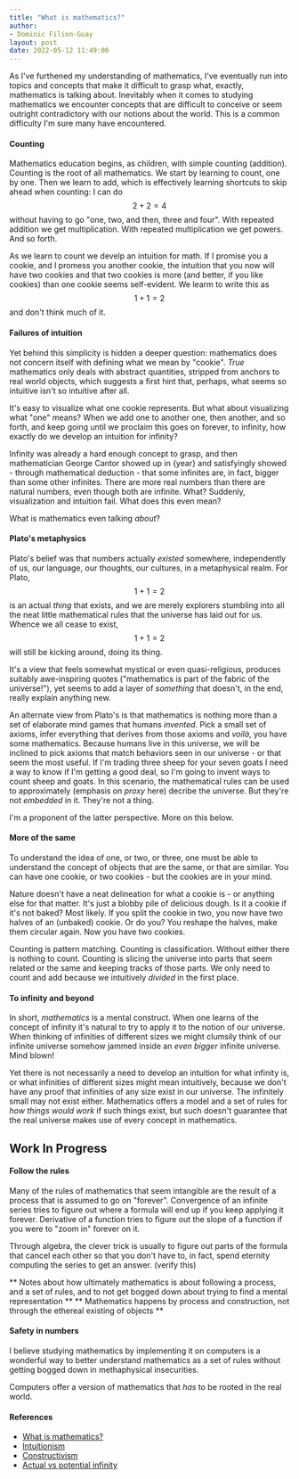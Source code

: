 ```yaml
---
title: "What is mathematics?"
author:
- Dominic Filion-Guay
layout: post
date: 2022-05-12 11:49:00
---
```


As I've furthened my understanding of mathematics, I've eventually run into topics and concepts that make it difficult to grasp what, exactly, mathematics is talking about. Inevitably when it comes to studying mathematics we encounter concepts that are difficult to conceive or seem outright contradictory with our notions about the world. This is a common difficulty I'm sure many have encountered.

#### Counting

Mathematics education begins, as children, with simple counting (addition). Counting is the root of all mathematics. We start by learning to count, one by one. Then we learn to add, which is effectively learning shortcuts to skip ahead when counting: I can do $$ 2 + 2 = 4 $$ without having to go "one, two, and then, three and four". With repeated addition we get multiplication. With repeated multiplication we get powers. And so forth.

As we learn to count we develp an intuition for math. If I promise you a cookie, and I promess you another cookie, the intuition that you now will have two cookies and that two cookies is more (and better, if you like cookies) than one cookie seems self-evident. We learm to write this as $$ 1 + 1 = 2 $$ and don't think much of it. 

#### Failures of intuition

Yet behind this simplicity is hidden a deeper question: mathematics does not concern itself with defining what we mean by "cookie". *True* mathematics only deals with abstract quantities, stripped from anchors to real world objects, which suggests a first hint that, perhaps, what seems so intuitive isn't so intuitive after all. 

It's easy to visualize what one cookie represents. But what about visualizing what "one" means? When we add one to another one, then another, and so forth, and keep going until we proclaim this goes on forever, to infinity, how exactly do we develop an intuition for infinity? 

Infinity was already a hard enough concept to grasp, and then mathematician George Cantor showed up in {year} and satisfyingly showed - through mathematical deduction - that some infinites are, in fact, bigger than some other infinites. There are more real numbers than there are natural numbers, even though both are infinite. What? Suddenly, visualization and intuition fail. What does this even mean? 

What is mathematics even talking *about*?

#### Plato's metaphysics

Plato's belief was that numbers actually *existed* somewhere, independently of us, our language, our thoughts, our cultures, in a metaphysical realm. For Plato, $$ 1 + 1 = 2 $$ is an actual  *thing* that exists, and we are merely explorers stumbling into all the neat little mathematical rules that the universe has laid out for us. Whence we all cease to exist, $$ 1 + 1 = 2 $$ will still be kicking around, doing its thing.

It's a view that feels somewhat mystical or even quasi-religious, produces suitably awe-inspiring quotes ("mathematics is part of the fabric of the universe!"), yet seems to add a layer of *something* that doesn't, in the end, really explain anything new.

An alternate view from Plato's is that mathematics is nothing more than a set of elaborate mind games that humans *invented*. Pick a small set of axioms, infer everything that derives from those axioms and *voilà*, you have some mathematics. Because humans live in this universe, we will be inclined to pick axioms that match behaviors seen in our universe - or that seem the most useful. If I'm trading three sheep for your seven goats I need a way to know if I'm getting a good deal, so I'm going to invent ways to count sheep and goats. In this scenario, the mathematical rules can be used to approximately (emphasis on *proxy* here) decribe the universe. But they're not *embedded* in it. They're not a thing.

I'm a proponent of the latter perspective. More on this below.

#### More of the same

To understand the idea of one, or two, or three, one must be able to understand the concept of objects that are the same, or that are similar. You can have one cookie, or two cookies - but the cookies are in your mind. 

Nature doesn't have a neat delineation for what a cookie is - or anything else for that matter. It's just a blobby pile of delicious dough. Is it a cookie if it's not baked? Most likely. If you split the cookie in two, you now have two halves of an (unbaked) cookie. Or do you? You reshape the halves, make them circular again. Now you have two cookies.

Counting is pattern matching. Counting is classification. Without either there is nothing to count. Counting is slicing the universe into parts that seem related or the same and keeping tracks of those parts. We only need to count and add because we intuitively *divided* in the first place.

#### To infinity and beyond

In short, *mathematics* is a mental construct. When one learns of the concept of infinity it's natural to try to apply it to the notion of our universe. When thinking of infinities of different sizes we might clumsily think of our infinite universe somehow jammed inside an *even bigger* infinite universe. Mind blown!

Yet there is not necessarily a need to develop an intuition for what infinity is, or what infinities of different sizes might mean intuitively, because we don't have any proof that infinities of any size exist in our universe. The infinitely small may not exist either. Mathematics offers a model and a set of rules for *how things would work* if such things exist, but such doesn't guarantee that the real universe makes use of every concept in mathematics.


## Work In Progress


#### Follow the rules

Many of the rules of mathematics that seem intangible are the result of a process that is assumed to go on "forever". Convergence of an infinite series tries to figure out where a formula will end up if you keep applying it forever. Derivative of a function tries to figure out the slope of a function if you were to "zoom in" forever on it. 

Through algebra, the clever trick is usually to figure out parts of the formula that cancel each other so that you don't have to, in fact, spend eternity computing the series to get an answer. (verify this)


** Notes about how ultimately mathematics is about following a process, and a set of rules, and to not get bogged down about trying to find a mental representation **
** Mathematics happens by process and construction, not through the ethereal existing of objects **

#### Safety in numbers

I believe studying mathematics by implementing it on computers is a wonderful way to better understand mathematics as a set of rules without getting bogged down in methaphysical insecurities.

Computers offer a version of mathematics that *has* to be rooted in the real world. 

#### References

- [What is mathematics?](https://www.newyorker.com/culture/culture-desk/what-is-mathematics)
- [Intuitionism](https://en.wikipedia.org/wiki/Intuitionism)
- [Constructivism](https://en.wikipedia.org/wiki/Constructivism_(philosophy_of_mathematics))
- [Actual vs potential infinity](https://en.wikipedia.org/wiki/Actual_infinity)
